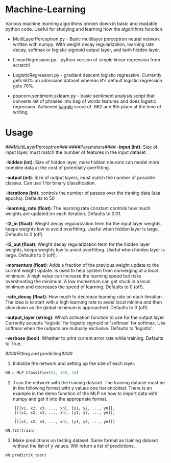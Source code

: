 # Machine-Learning
Various machine learning algorithms broken down in basic and readable python code. Useful for studying and learning how the algorithms function.

* MultiLayerPerceptron.py - Basic multilayer perceptron neural network written with numpy. With weight decay regularization, learning rate decay, softmax or logistic sigmoid output layer, and tanh hidden layer.

* LinearRegression.py - python version of simple linear regression from scratch!

* LogisticRegression.py - gradient descent logistic regression. Currently gets 60% on admission dataset whereas R's default logistic regression gets 70%.

* popcorn.sentiment.sklearn.py - basic sentiment analysis script that converts list of phrases into bag of words features and does logistic regression. Achieved [kaggle](https://www.kaggle.com/c/word2vec-nlp-tutorial/leaderboard) score of .962 and 8th place at the time of writing. 

# Usage

###MultiLayerPerceptron###
####Parameters####
-**input (int)**: Size of input layer, must match the number of features in the input dataset.

-**hidden (int)**: Size of hidden layer, more hidden neurons can model more complex data at the cost of potentially overfitting.

-**output (int)**: Size of output layers, must match the number of possible classes. Can use 1 for binary classification.

-**iterations (int)**: controls the number of passes over the traning data (aka epochs). Defaults to 50

-**learning_rate (float)**: The learning rate constant controls how much weights are updated on each iteration. Defaults to 0.01.

-**l2_in (float)**: Weight decay regularization term for the input layer weights, keeps weights low to avoid overfitting. Useful when hidden layer is large. Defaults to 0 (off).

-**l2_out (float)**: Weight decay regularization term for the hidden layer weights, keeps weights low to avoid overfitting. Useful when hidden layer is large. Defaults to 0 (off).

-**momentum (float)**: Adds a fraction of the previous weight update to the current weight update. Is used to help system from converging at a local minimum. A high value can increase the learning speed but risks overshooting the minimum. A low momentum can get stuck in a local minimum and decreases the speed of learning. Defaults to 0 (off).

-**rate_decay (float)**: How much to decrease learning rate on each iteration. The idea is to start with a high learning rate to avoid local minima and then slow down as the global minimum is approached. Defaults to 0 (off).

-**output_layer (string)**: Which activation function to use for the output layer. Currently accepts 'logistic' for logistic sigmoid or 'softmax' for softmax. Use softmax when the outputs are mutually exclusive. Defaults to 'logistic'.

-**verbose (bool)**: Whether to print current error rate while training. Defaults to True.

####Fitting and predicting####

1) Initialize the network and setting up the size of each layer.
```python
NN = MLP_Classifier(64, 100, 10)
```

2) Train the network with the training dataset. The training dataset must be in the following format with y values one hot encoded. There is an example in the demo function of the MLP on how to import data with numpy and get it into the appropriate format.  
```	
	[[[x1, x2, x3, ..., xn], [y1, y2, ..., yn]],
    [[[x1, x2, x3, ..., xn], [y1, y2, ..., yn]],
    ...
    [[[x1, x2, x3, ..., xn], [y1, y2, ..., yn]]]
```
	
```python
NN.fit(train)
```

3) Make predictions on testing dataset. Same format as training dataset without the list of y values. Will return a list of predictions.
```python
NN.predict(X_test)
```